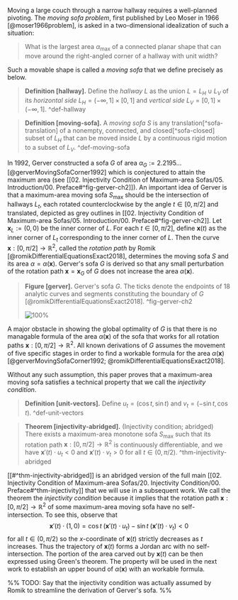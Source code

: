 Moving a large couch through a narrow hallway requires a well-planned pivoting. The _moving sofa problem_, first published by Leo Moser in 1966 [@moser1966problem], is asked in a two-dimensional idealization of such a situation:

> What is the largest area $\alpha_{\text{max}}$ of a connected planar shape that can move around the right-angled corner of a hallway with unit width?

Such a movable shape is called a _moving sofa_ that we define precisely as below.

> __Definition [hallway].__ Define the _hallway_ $L$ as the union $L = L_H \cup L_V$ of its _horizontal side_ $L_H = (-\infty, 1] \times [0, 1]$ and _vertical side_ $L_V = [0, 1] \times (-\infty, 1]$. ^def-hallway

> __Definition [moving-sofa].__ A _moving sofa_ $S$ is any translation[^sofa-translation] of a nonempty, connected, and closed[^sofa-closed] subset of $L_H$ that can be moved inside $L$ by a continuous rigid motion to a subset of $L_V$. ^def-moving-sofa

In 1992, Gerver constructed a sofa $G$ of area $\alpha_G := 2.2195\dots$ [@gerverMovingSofaCorner1992] which is conjectured to attain the maximum area (see [[02. Injectivity Condition of Maximum-area Sofas/05. Introduction/00. Preface#^fig-gerver-ch2]]). An important idea of Gerver is that a maximum-area moving sofa $S_{\max}$ should be the intersection of hallways $L_t$, each rotated counterclockwise by the angle $t \in [0, \pi/2]$ and translated, depicted as grey outlines in [[02. Injectivity Condition of Maximum-area Sofas/05. Introduction/00. Preface#^fig-gerver-ch2]]. Let $\mathbf{x}_L := (0, 0)$ be the inner corner of $L$. For each $t \in [0, \pi/2]$, define $\mathbf{x}(t)$ as the inner corner of $L_t$ corresponding to the inner corner of $L$. Then the curve $\mathbf{x} : [0, \pi/2] \to \mathbb{R}^2$, called the _rotation path_ by Romik [@romikDifferentialEquationsExact2018], determines the moving sofa $S$ and its area $\alpha = \alpha(\mathbf{x})$. Gerver's sofa $G$ is derived so that any small perturbation of the rotation path $\mathbf{x} = \mathbf{x}_G$ of $G$ does not increase the area $\alpha(\mathbf{x})$.

> __Figure [gerver].__ Gerver's sofa $G$. The ticks denote the endpoints of 18 analytic curves and segments constituting the boundary of $G$ [@romikDifferentialEquationsExact2018]. ^fig-gerver-ch2
> 
> ![100%](images/gerverFull.svg)

A major obstacle in showing the global optimality of $G$ is that there is no managable formula of the area $\alpha(\mathbf{x})$ of the sofa that works for all rotation paths $\mathbf{x} : [0, \pi/2] \to \mathbb{R}^2$. All known derivations of $G$ assumes the movement of five specific stages in order to find a workable formula for the area $\alpha(\mathbf{x})$ [@gerverMovingSofaCorner1992; @romikDifferentialEquationsExact2018].

Without any such assumption, this paper proves that a maximum-area moving sofa satisfies a technical property that we call the _injectivity condition_.

> __Definition [unit-vectors].__ Define $u_t = (\cos t, \sin t)$ and $v_t = (-\sin t, \cos t)$. ^def-unit-vectors

> __Theorem [injectivity-abridged].__ (Injectivity condition; abridged) There exists a maximum-area monotone sofa $S_{\max}$ such that its rotation path $\mathbf{x} : [0, \pi/2] \to \mathbb{R}^2$ is continuously differentiable, and we have $\mathbf{x}'(t) \cdot u_t < 0$ and $\mathbf{x}'(t) \cdot v_t > 0$ for all $t \in (0, \pi/2)$. ^thm-injectivity-abridged

[[#^thm-injectivity-abridged]] is an abridged version of the full main [[02. Injectivity Condition of Maximum-area Sofas/20. Injectivity Condition/00. Preface#^thm-injectivity]] that we will use in a subsequent work. We call the theorem the _injectivity condition_ because it implies that the rotation path $\mathbf{x} : [0, \pi/2] \to \mathbb{R}^2$ of some maximum-area moving sofa have no self-intersection. To see this, observe that
$$
\mathbf{x}'(t) \cdot (1, 0) = \cos t \; (\mathbf{x}'(t) \cdot u_t) - \sin t \; (\mathbf{x}'(t) \cdot v_t) < 0
$$
for all $t \in (0, \pi/2)$ so the $x$-coordinate of $\mathbf{x}(t)$ strictly decreases as $t$ increases. Thus the trajectory of $\mathbf{x}(t)$ forms a Jordan arc with no self-intersection. The portion of the area carved out by $\mathbf{x}(t)$ can be then expressed using Green's theorem. The property will be used in the next work to establish an upper bound of $\alpha(\mathbf{x})$ with an workable formula.

%%
TODO: Say that the injectivity condition was actually assumed by Romik to streamline the derivation of Gerver's sofa.
%%